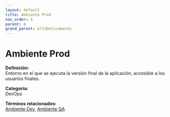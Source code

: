 ```yaml
---
layout: default
title: Ambiente Prod
nav_order: 4
parent: A
grand_parent: Alfabéticamente
---
```


# Ambiente Prod

**Definición:**  
Entorno en el que se ejecuta la versión final de la aplicación, accesible a los usuarios finales.

**Categoría:**  
DevOps 
  


**Términos relacionados:**  
[Ambiente Dev](https://maleniski.github.io/diccionario-angl-tec-mx/docs/alfabeticamente/A/ambiente-dev.html), [Ambiente QA](https://maleniski.github.io/diccionario-angl-tec-mx/docs/alfabeticamente/A/ambiente-qa.html)
